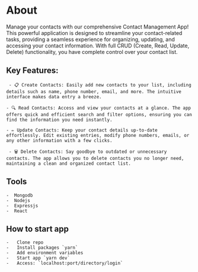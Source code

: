 # About
Manage your contacts with our comprehensive Contact Management App! This powerful application is designed to streamline your contact-related tasks, providing a seamless experience for organizing, updating, and accessing your contact information. With full CRUD (Create, Read, Update, Delete) functionality, you have complete control over your contact list.


## Key Features:

     - 📋 Create Contacts: Easily add new contacts to your list, including details such as name, phone number, email, and more. The intuitive interface makes data entry a breeze.

    - 🔍 Read Contacts: Access and view your contacts at a glance. The app offers quick and efficient search and filter options, ensuring you can find the information you need instantly.

    - ✏️ Update Contacts: Keep your contact details up-to-date effortlessly. Edit existing entries, modify phone numbers, emails, or any other information with a few clicks.

     - 🗑️ Delete Contacts: Say goodbye to outdated or unnecessary contacts. The app allows you to delete contacts you no longer need, maintaining a clean and organized contact list.

 ## Tools
    -  Mongodb
    -  Nodejs
    -  Expressjs
    -  React

## How to start app
    -   Clone repo
    -   Install packages `yarn`
    -   Add environment variables 
    -   Start app `yarn dev`
    -   Access: `localhost:port/directory/login`